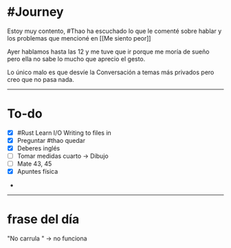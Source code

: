 # #Journey 

Estoy muy contento, #Thao ha escuchado lo que le comenté sobre hablar y los problemas que mencioné en [[Me siento peor]]

Ayer hablamos hasta las 12 y me tuve que ir porque me moría de sueño pero ella no sabe lo mucho que aprecio el gesto.

Lo único malo es que desvíe la 
Conversación a temas más privados pero creo que no pasa nada.


---
# To-do

- [x] #Rust Learn I/O Writing to files in 
- [x] Preguntar #thao quedar 
- [x] Deberes inglés
- [ ] Tomar medidas cuarto -> Dibujo
- [ ] Mate 43, 45
- [x] Apuntes física 
-

---
# frase del día 

"No carrula " -> no funciona 